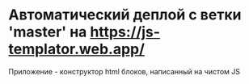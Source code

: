 # Автоматический деплой с ветки 'master' на https://js-templator.web.app/

Приложение - конструктор html блоков, написанный на чистом JS
